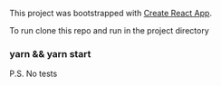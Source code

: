 This project was bootstrapped with [Create React App](https://github.com/facebook/create-react-app).

To run clone this repo and run in the project directory 
### yarn && yarn start

P.S. No tests
